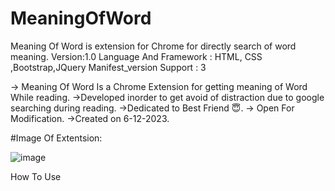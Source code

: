 # MeaningOfWord
Meaning Of Word is extension for Chrome for directly search of word meaning.
Version:1.0
Language And Framework : HTML, CSS ,Bootstrap,JQuery
Manifest_version Support : 3

-> Meaning Of Word Is a Chrome Extension for getting meaning of Word While reading.
->Developed inorder to get avoid of distraction due to google searching during reading.
->Dedicated to Best Friend 😇.
-> Open For Modification.
->Created on 6-12-2023.

#Image Of Extentsion:

![image](https://github.com/nil-01/MeaningOfWord/assets/76512153/44c5c69d-c8fd-4dab-92e3-6aa60bd9adb8)


How To Use


